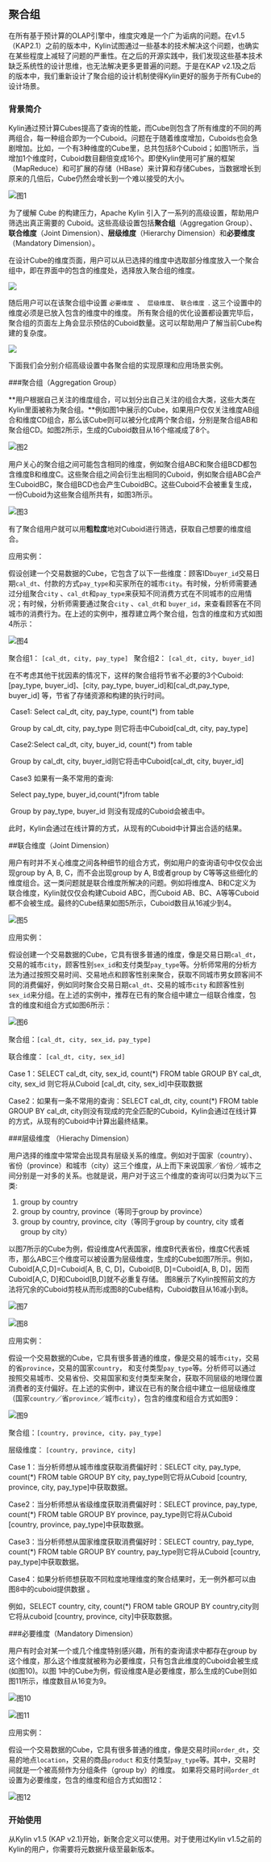 ## 聚合组

在所有基于预计算的OLAP引擎中，维度灾难是一个广为诟病的问题。在v1.5 （KAP2.1）之前的版本中，Kylin试图通过一些基本的技术解决这个问题，也确实在某些程度上减轻了问题的严重性。在之后的开源实践中，我们发现这些基本技术缺乏系统性的设计思维，也无法解决更多更普遍的问题。于是在KAP v2.1及之后的版本中，我们重新设计了聚合组的设计机制使得Kylin更好的服务于所有Cube的设计场景。



### 背景简介
Kylin通过预计算Cubes提高了查询的性能，而Cube则包含了所有维度的不同的两两组合，每一种组合即为一个Cuboid。问题在于随着维度增加，Cuboids也会急剧增加。比如，一个有3种维度的Cube里，总共包括8个Cuboid；如图1所示，当增加1个维度时，Cuboid数目翻倍变成16个。即使Kylin使用可扩展的框架（MapReduce）和可扩展的存储（HBase）来计算和存储Cubes，当数据增长到原来的几倍后，Cube仍然会增长到一个难以接受的大小。

![图1](images/AGG-1.png)

为了缓解 Cube 的构建压力，Apache Kylin 引入了一系列的高级设置，帮助用户筛选出真正需要的 Cuboid。这些高级设置包括**聚合组**（Aggregation Group）、**联合维度**（Joint Dimension）、**层级维度**（Hierarchy Dimension）和**必要维度**（Mandatory Dimension）。

在设计Cube的维度页面，用户可以从已选择的维度中选取部分维度放入一个聚合组中，即在界面中的包含的维度处，选择放入聚合组的维度。

![](images/agg-group-1.png)

随后用户可以在该聚合组中设置 `必要维度 `、` 层级维度`、 `联合维度 `. 这三个设置中的维度必须是已放入包含的维度中的维度。 所有聚合组的优化设置都设置完毕后，聚合组的页面左上角会显示预估的Cuboid数量。这可以帮助用户了解当前Cube构建的复杂度。

![](images/agg-group-2.png)



下面我们会分别介绍高级设置中各聚合组的实现原理和应用场景实例。



###聚合组（Aggregation Group）

**用户根据自己关注的维度组合，可以划分出自己关注的组合大类，这些大类在Kylin里面被称为聚合组。**例如图1中展示的Cube，如果用户仅仅关注维度AB组合和维度CD组合，那么该Cube则可以被分化成两个聚合组，分别是聚合组AB和聚合组CD。如图2所示，生成的Cuboid数目从16个缩减成了8个。

![图2](images/AGG-2.png)



用户关心的聚合组之间可能包含相同的维度，例如聚合组ABC和聚合组BCD都包含维度B和维度C。这些聚合组之间会衍生出相同的Cuboid，例如聚合组ABC会产生CuboidBC，聚合组BCD也会产生CuboidBC。这些Cuboid不会被重复生成，一份Cuboid为这些聚合组所共有，如图3所示。

![图3](images/AGG-3.png)

有了聚合组用户就可以用**粗粒度**地对Cuboid进行筛选，获取自己想要的维度组合。

应用实例：

假设创建一个交易数据的Cube，它包含了以下一些维度：顾客ID`buyer_id`交易日期`cal_dt`、付款的方式`pay_type`和买家所在的城市`city`。有时候，分析师需要通过分组聚合`city` 、`cal_dt`和`pay_type`来获知不同消费方式在不同城市的应用情况；有时候，分析师需要通过聚合`city` 、`cal_dt`和 `buyer_id`，来查看顾客在不同城市的消费行为。在上述的实例中，推荐建立两个聚合组，包含的维度和方式如图4所示：

![图4](images/AGG-4.png)

聚合组1： `[cal_dt, city, pay_type] `  聚合组2： `[cal_dt, city, buyer_id] `


在不考虑其他干扰因素的情况下，这样的聚合组将节省不必要的3个Cuboid: [pay_type, buyer_id]、[city, pay_type, buyer_id]和[cal_dt,pay_type, buyer_id] 等，节省了存储资源和构建的执行时间。

​	Case1: Select cal_dt, city, pay_type, count(*) from table

​              	     Group by cal_dt, city, pay_type 则它将击中Cuboid[cal_dt, city, pay_type]

​	Case2:Select cal_dt, city, buyer_id, count(*) from table

​                    Group by cal_dt, city, buyer_id则它将击中Cuboid[cal_dt, city, buyer_id]

​	Case3 如果有一条不常用的查询:

​                   Select pay_type, buyer_id,count(*)from table  

​                   Group by pay_type, buyer_id 则没有现成的Cuboid会被击中。

​        此时，Kylin会通过在线计算的方式，从现有的Cuboid中计算出合适的结果。

##联合维度（Joint Dimension）

用户有时并不关心维度之间各种细节的组合方式，例如用户的查询语句中仅仅会出现group by A, B, C，而不会出现group by A, B或者group by C等等这些细化的维度组合。这一类问题就是联合维度所解决的问题。例如将维度A、B和C定义为联合维度，Kylin就仅仅会构建Cuboid ABC，而Cuboid AB、BC、A等等Cuboid都不会被生成。最终的Cube结果如图5所示，Cuboid数目从16减少到4。

![图5](images/AGG-5.png)

应用实例：

假设创建一个交易数据的Cube，它具有很多普通的维度，像是交易日期`cal_dt`，交易的城市`city`，顾客性别`sex_id`和支付类型`pay_type`等。分析师常用的分析方法为通过按照交易时间、交易地点和顾客性别来聚合，获取不同城市男女顾客间不同的消费偏好，例如同时聚合交易日期`cal_dt`、交易的城市`city` 和顾客性别 `sex_id`来分组。在上述的实例中，推荐在已有的聚合组中建立一组联合维度，包含的维度和组合方式如图6所示：

![图6](images/AGG-6.png)

聚合组：`[cal_dt, city, sex_id，pay_type]`

联合维度： `[cal_dt, city, sex_id] `

Case 1：SELECT cal_dt, city, sex_id, count(*) FROM table GROUP BY cal_dt, city, sex_id 则它将从Cuboid [cal_dt, city, sex_id]中获取数据

Case2：如果有一条不常用的查询：SELECT cal_dt, city, count(*) FROM table GROUP BY cal_dt, city则没有现成的完全匹配的Cuboid，Kylin会通过在线计算的方式，从现有的Cuboid中计算出最终结果。



###层级维度 （Hierachy Dimension）

用户选择的维度中常常会出现具有层级关系的维度。例如对于国家（country）、省份（province）和城市（city）这三个维度，从上而下来说国家／省份／城市之间分别是一对多的关系。也就是说，用户对于这三个维度的查询可以归类为以下三类:

1.    group by country
2.    group by country, province（等同于group by province）
3.    group by country, province, city（等同于group by country, city 或者group by city）


以图7所示的Cube为例，假设维度A代表国家，维度B代表省份，维度C代表城市，那么ABC三个维度可以被设置为层级维度，生成的Cube如图7所示。例如，Cuboid[A,C,D]=Cuboid[A, B, C, D]，Cuboid[B, D]=Cuboid[A, B, D]，因而Cuboid[A,C, D]和Cuboid[B,D]就不必重复存储。 图8展示了Kylin按照前文的方法将冗余的Cuboid剪枝从而形成图8的Cube结构，Cuboid数目从16减小到8。

![图7](images/Hierarchy-2.png)

![图8](images/Hierarchy-3.png)

应用实例：

假设一个交易数据的Cube，它具有很多普通的维度，像是交易的城市`city`，交易的省`province`，交易的国家`country`， 和支付类型`pay_type`等。分析师可以通过按照交易城市、交易省份、交易国家和支付类型来聚合，获取不同层级的地理位置消费者的支付偏好。在上述的实例中，建议在已有的聚合组中建立一组层级维度（国家`country`／省`province`／城市`city`），包含的维度和组合方式如图9：

![图9](images/Hierarchy-4.png)

聚合组：`[country, province, city，pay_type]`

层级维度： `[country, province, city] `

Case 1：当分析师想从城市维度获取消费偏好时：SELECT city, pay_type, count(*) FROM table GROUP BY city, pay_type则它将从Cuboid [country, province, city, pay_type]中获取数据。

Case2：当分析师想从省级维度获取消费偏好时：SELECT province, pay_type, count(*) FROM table GROUP BY province, pay_type则它将从Cuboid [country, province, pay_type]中获取数据。

Case3：当分析师想从国家维度获取消费偏好时：SELECT country, pay_type, count(*) FROM table GROUP BY country, pay_type则它将从Cuboid [country, pay_type]中获取数据。

Case4：如果分析师想获取不同粒度地理维度的聚合结果时，无一例外都可以由图8中的cuboid提供数据 。

例如，SELECT country, city, count(*) FROM table GROUP BY country,city则它将从cuboid [country, province, city]中获取数据。



###必要维度（Mandatory Dimension） 

用户有时会对某一个或几个维度特别感兴趣，所有的查询请求中都存在group by这个维度，那么这个维度就被称为必要维度，只有包含此维度的Cuboid会被生成(如图10)。以图 1中的Cube为例，假设维度A是必要维度，那么生成的Cube则如图11所示，维度数目从16变为9。

![图10](images/Mandatory-2.png)

![图11](images/Mandatory-3.png) 

应用实例：

假设一个交易数据的Cube，它具有很多普通的维度，像是交易时间`order_dt`，交易的地点`location`，交易的商品`product` 和支付类型`pay_type`等。其中，交易时间就是一个被高频作为分组条件（group by）的维度。 如果将交易时间`order_dt`设置为必要维度，包含的维度和组合方式如图12：

![图12](images/Mandatory-4.png)

### 开始使用

从Kylin v1.5 (KAP v2.1)开始，新聚合定义可以使用。对于使用过Kylin v1.5之前的Kylin的用户，你需要将元数据升级至最新版本。 
